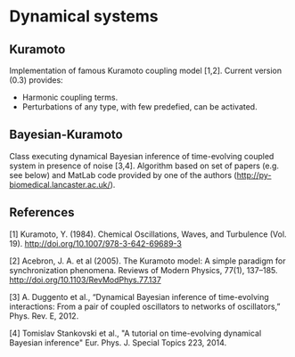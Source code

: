 # Dynamical systems

## Kuramoto
Implementation of famous Kuramoto coupling model [1,2]. Current version (0.3) provides:
* Harmonic coupling terms.
* Perturbations of any type, with few predefied, can be activated.

## Bayesian-Kuramoto
Class executing dynamical Bayesian inference of time-evolving coupled system in presence of noise [3,4]. Algorithm based on set of papers (e.g. see below) and MatLab code provided by one of the authors (http://py-biomedical.lancaster.ac.uk/).

## References
[1] Kuramoto, Y. (1984). Chemical Oscillations, Waves, and Turbulence (Vol. 19). http://doi.org/10.1007/978-3-642-69689-3

[2] Acebron, J. A. et al (2005). The Kuramoto model: A simple paradigm for synchronization phenomena. Reviews of Modern Physics, 77(1), 137–185. http://doi.org/10.1103/RevModPhys.77.137

[3] A. Duggento et al., “Dynamical Bayesian inference of time-evolving interactions: From a pair of coupled oscillators to networks of oscillators,” Phys. Rev. E, 2012.

[4] Tomislav Stankovski et al., "A tutorial on time-evolving dynamical Bayesian inference" Eur. Phys. J. Special Topics 223, 2014.
